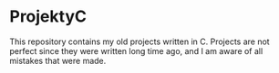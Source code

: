 # ProjektyC
This repository contains my old projects written in C. 
Projects are not perfect since they were written long time ago, and I am aware of all mistakes that were made.
